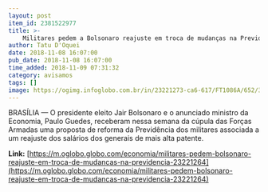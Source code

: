 ```yaml
---
layout: post
item_id: 2381522977
title: >-
    Militares pedem a Bolsonaro reajuste em troca de mudanças na Previdência
author: Tatu D'Oquei
date: 2018-11-08 16:07:00
pub_date: 2018-11-08 16:07:00
time_added: 2018-11-09 07:31:32
category: avisamos
tags: []
image: https://ogimg.infoglobo.com.br/in/23221273-ca6-617/FT1086A/652/31881850438_abd17a5160_o.jpg
---
```


BRASÍLIA — O presidente eleito Jair Bolsonaro e o anunciado ministro da Economia, Paulo Guedes, receberam nessa semana da cúpula das Forças Armadas uma proposta de reforma da Previdência dos militares associada a um reajuste dos salários dos generais de mais alta patente.

**Link:** [https://m.oglobo.globo.com/economia/militares-pedem-bolsonaro-reajuste-em-troca-de-mudancas-na-previdencia-23221264](https://m.oglobo.globo.com/economia/militares-pedem-bolsonaro-reajuste-em-troca-de-mudancas-na-previdencia-23221264)

